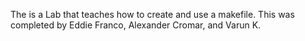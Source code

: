 The is a Lab that teaches how to create and use a makefile. This was completed by Eddie Franco, Alexander Cromar, and Varun K.
